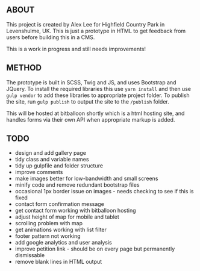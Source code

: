
## ABOUT

This project is created by Alex Lee for Highfield Country Park in Levenshulme, UK. This is just a prototype in HTML to get feedback from users before building this in a CMS.

This is a work in progress and still needs improvements!

## METHOD

The prototype is built in SCSS, Twig and JS, and uses Bootstrap and JQuery. To install the required libraries this use `yarn install` and then use `gulp vendor` to add these libraries to appropriate project folder. To publish the site, run `gulp publish` to output the site to the `/publish` folder.

This will be hosted at bitballoon shortly which is a html hosting site, and handles forms via their own API when appropriate markup is added.

## TODO

- design and add gallery page
- tidy class and variable names
- tidy up gulpfile and folder structure
- improve comments
- make images better for low-bandwidth and small screens
- minify code and remove redundant bootstrap files
- occasional 1px border issue on images - needs checking to see if this is fixed
- contact form confirmation message
- get contact form working with bitballoon hosting
- adjust height of map for mobile and tablet
- scrolling problem with map
- get animations working with list filter
- footer pattern not working
- add google analytics and user analysis
- improve petition link - should be on every page but permanently dismissable
- remove blank lines in HTML output
